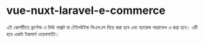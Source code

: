 # vue-nuxt-laravel-e-commerce
এই কোর্সটিতে ফ্রন্টেন্ড এ ভিউ নাক্সট যা টেইলউইন্ড সিএসএস দিয়ে করা হবে এবং ব্যাকেন্ড লারাভেল এ করা হবে। এটি হবে একটা ইকমার্স ওয়েবসাইট।

